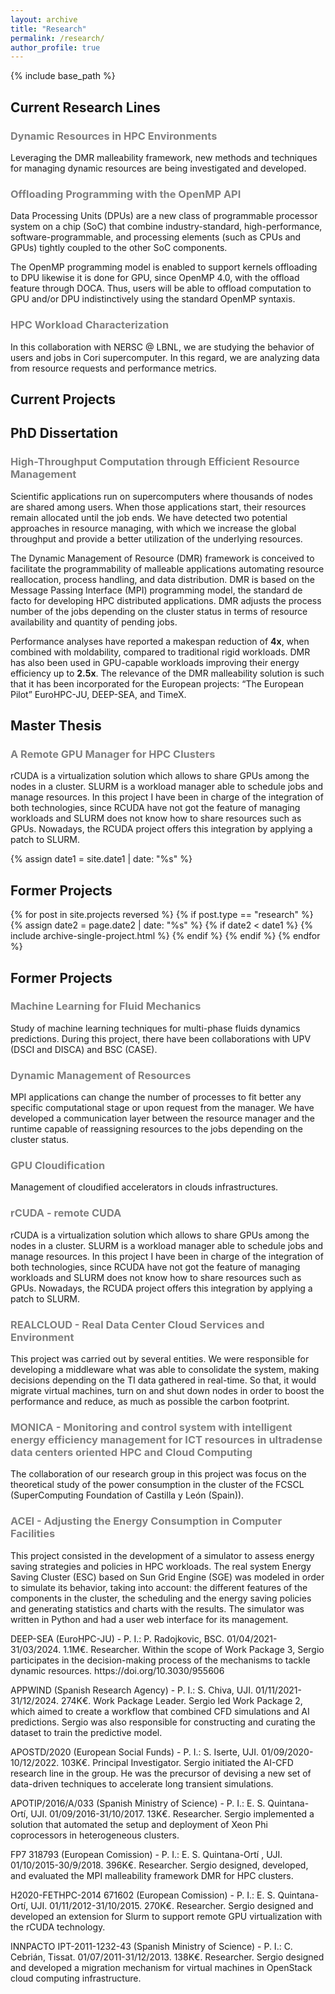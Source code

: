 ```yaml
---
layout: archive
title: "Research"
permalink: /research/
author_profile: true
---
```


{% include base_path %}

<h2>Current Research Lines</h2>
<h3 style="color:gray;">Dynamic Resources in HPC Environments</h3>
<p>Leveraging the DMR malleability framework, new methods and techniques for managing dynamic resources are being investigated and developed.</p>

<h3 style="color:gray;">Offloading Programming with the OpenMP API</h3>
<p>Data Processing Units (DPUs) are a new class of programmable processor system on a chip (SoC) that combine industry-standard, high-performance, software-programmable, and processing elements (such as CPUs and GPUs) tightly coupled to the other SoC components.</p>
<p>The OpenMP programming model is enabled to support kernels offloading to DPU likewise it is done for GPU, since OpenMP 4.0, with the offload feature through DOCA. Thus, users will be able to offload computation to GPU and/or DPU indistinctively using the standard OpenMP syntaxis.</p>

<h3 style="color:gray;">HPC Workload Characterization</h3>
<p>In this collaboration with NERSC @ LBNL, we are studying the behavior of users and jobs in Cori supercomputer.  In this regard, we are analyzing data from resource requests and performance metrics.</p>

<h2>Current Projects</h2>

<h2>PhD Dissertation</h2>
<h3 style="color:gray;">High-Throughput Computation through Efficient Resource Management</h3>
<p>Scientific applications run on supercomputers where thousands of nodes are shared among users. 
    When those applications start, their resources remain allocated until the job ends. 
    We have detected two potential approaches in resource managing, with which we increase the global throughput and provide a better utilization of the underlying resources.</p>
<p>The Dynamic Management of Resource (DMR) framework is conceived to facilitate the programmability of malleable applications automating resource reallocation, process handling, and data distribution. DMR is based on the Message Passing Interface (MPI) programming model, the standard de facto for developing HPC distributed applications. DMR adjusts the process number of the jobs depending on the cluster status in terms of resource availability and quantity of pending jobs.</p>
Performance analyses have reported a makespan reduction of <strong>4x</strong>, when combined with moldability, compared to traditional rigid workloads. DMR has also been used in GPU-capable workloads improving their energy efficiency up to <strong>2.5x</strong>.
The relevance of the DMR malleability solution is such that it has been incorporated for the European projects: “The European Pilot” EuroHPC-JU, DEEP-SEA, and TimeX.

<h2>Master Thesis</h2>
<h3 style="color:gray;">A Remote GPU Manager for HPC Clusters</h3>
<p>rCUDA is a virtualization solution which allows to share GPUs among the nodes in a cluster. SLURM is a workload manager able to schedule jobs and manage resources. 
    In this project I have been in charge of the integration of both technologies, 
    since RCUDA have not got the feature of managing workloads and SLURM does not know how to share resources such as GPUs. 
    Nowadays, the RCUDA project offers this integration by applying a patch to SLURM.</p>

{% assign date1 = site.date1 | date: "%s" %}
<h2> Former Projects </h2>
{% for post in site.projects reversed %}
    {% if post.type == "research" %}
    {% assign date2 = page.date2 | date: "%s" %}
    {% if date2 < date1 %}
    {% include archive-single-project.html %}
    {% endif %}
    {% endif %}
{% endfor %}

<h2>Former Projects</h2>
<h3 style="color:gray;">Machine Learning for Fluid Mechanics</h3>
<p>Study of machine learning techniques for multi-phase fluids dynamics predictions. During this project, there have been collaborations with UPV (DSCI and DISCA) and BSC (CASE).</p>

<h3 style="color:gray;">Dynamic Management of Resources</h3>
<p>MPI applications can change the number of processes to fit better any specific computational stage or upon request from the manager. We have developed a communication layer between the resource manager and the runtime capable of reassigning resources to the jobs depending on the cluster status.</p>

<h3 style="color:gray;">GPU Cloudification</h3>
<p>Management of cloudified accelerators in clouds infrastructures.</p>

<h3 style="color:gray;">rCUDA - remote CUDA</h3>
<p>rCUDA is a virtualization solution which allows to share GPUs among the nodes in a cluster. SLURM is a workload manager able to schedule jobs and manage resources. In this project I have been in charge of the integration of both technologies, since RCUDA have not got the feature of managing workloads and SLURM does not know how to share resources such as GPUs. Nowadays, the RCUDA project offers this integration by applying a patch to SLURM.</p>

<h3 style="color:gray;">REALCLOUD - Real Data Center Cloud Services and Environment</h3>
<p>This project was carried out by several entities. We were responsible for developing a middleware what was able to consolidate the system, making decisions depending on the TI data gathered in real-time. So that, it would migrate virtual machines, turn on and shut down nodes in order to boost the performance and reduce, as much as possible the carbon footprint.</p>

<h3 style="color:gray;">MONICA - Monitoring and control system with intelligent energy efficiency management for ICT resources in ultradense data centers oriented HPC and Cloud Computing</h3>
<p>The collaboration of our research group in this project was focus on the theoretical study of the power consumption in the cluster of the FCSCL (SuperComputing Foundation of Castilla y León (Spain)).</p>

<h3 style="color:gray;">ACEI - Adjusting the Energy Consumption in Computer Facilities</h3>
<p>This project consisted in the development of a simulator to assess energy saving strategies and policies in HPC workloads. The real system Energy Saving Cluster (ESC) based on Sun Grid Engine (SGE) was modeled in order to simulate its behavior, taking into account: the different features of the components in the cluster, the scheduling and the energy saving policies and generating statistics and charts with the results. The simulator was written in Python and had a user web interface for its management.</p>





<p>DEEP-SEA (EuroHPC-JU) - P. I.: P. Radojkovic, BSC. 01/04/2021-31/03/2024. 1.1M€. Researcher. Within the scope of Work Package 3, Sergio participates in the decision-making process of the mechanisms to tackle dynamic resources. https://doi.org/10.3030/955606</p>
<p>APPWIND (Spanish Research Agency) - P. I.: S. Chiva, UJI. 01/11/2021-31/12/2024. 274K€. Work Package Leader. Sergio led Work Package 2, which aimed to create a workflow that combined CFD simulations and AI predictions. Sergio was also responsible for constructing and curating the dataset to train the predictive model.</p>
<p>APOSTD/2020 (European Social Funds) - P. I.: S. Iserte, UJI. 01/09/2020-10/12/2022. 103K€. Principal Investigator. Sergio initiated the AI-CFD research line in the group. He was the precursor of devising a  new set of data-driven techniques to accelerate long transient simulations.</p>
<p>APOTIP/2016/A/033 (Spanish Ministry of Science) - P. I.: E. S. Quintana-Ortí, UJI. 01/09/2016-31/10/2017. 13K€. Researcher. Sergio implemented a solution that automated the setup and deployment of Xeon Phi coprocessors in heterogeneous clusters.</p>
<p>FP7 318793 (European Comission) - P. I.: E. S. Quintana-Ortí , UJI. 01/10/2015-30/9/2018. 396K€. Researcher. Sergio designed, developed, and evaluated the MPI malleability framework DMR for HPC clusters.</p>
<p>H2020-FETHPC-2014 671602 (European Comission) - P. I.: E. S. Quintana-Ortí, UJI. 01/11/2012-31/10/2015. 270K€. Researcher. Sergio designed and developed an extension for Slurm to support remote GPU virtualization with the rCUDA technology.</p>
<p>INNPACTO IPT-2011-1232-43 (Spanish Ministry of Science) - P. I.: C. Cebrián, Tissat. 01/07/2011-31/12/2013. 138K€. Researcher. Sergio designed and developed a migration mechanism for virtual machines in OpenStack cloud computing infrastructure.</p>
